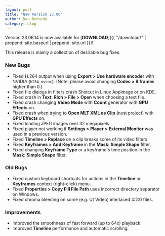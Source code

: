 ```yaml
---
layout: post
title: "New Version 23.06"
author: Dan Dennedy
category: blog
---
```


Version 23.06.14 is now available for [**DOWNLOAD**]({{ "/download/" | prepend: site.baseurl | prepend: site.url }})!

This release is mainly a collection of desirable bug fixes.

### New Bugs

- Fixed H.264 output when using **Export > Use hardware encoder** with NVIDIA (`h264_nvenc`).
  (Note: please avoid changing **Codec > B frames** higher than 0.)
- Fixed file dialogs in filters crash Shotcut in Linux AppImage or on KDE.
- Fixed crash in **Text: Rich > File > Open** when choosing a text file.
- Fixed crash changing **Video Mode** with **Count** generator with **GPU Effects** on.
- Fixed crash when trying to **Open MLT XML as Clip** (nest project) with **GPU Effects** on.
- Fixed loading JPEG images over 32 megapixels.
- Fixed player not working if **Settings > Player > External Monitor** was used in a previous version.
- Fixed **Timeline > Replace** on a clip breaks some of its video filters.
- Fixed **Keyframes > Add Keyframe** in the **Mask: Simple Shape** filter.
- Fixed changing **Keyframe Type** or a keyframe's time position in the **Mask: Simple Shape** filter.

### Old Bugs

- Fixed custom keyboard shortcuts for actions in the **Timeline** or **Keyframes** context (right-click) menu.
- Fixed **Properties > Copy Fill File Path** uses incorrect directory separator on Windows.
- Fixed chroma bleeding on some (e.g. Ut Video) interlaced 4:2:0 files.

### Improvements

- Improved the smoothness of fast forward (up to 64x) playback.
- Improved **Timeline** performance and automatic scrolling.
